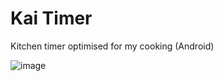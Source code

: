 # Kai Timer

Kitchen timer optimised for my cooking (Android)

![image](https://github.com/user-attachments/assets/03329205-bcdd-44af-9cb2-e69110f2a08a)
